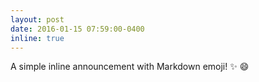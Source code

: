 ```yaml
---
layout: post
date: 2016-01-15 07:59:00-0400
inline: true
---
```


A simple inline announcement with Markdown emoji! :sparkles: :smile:

